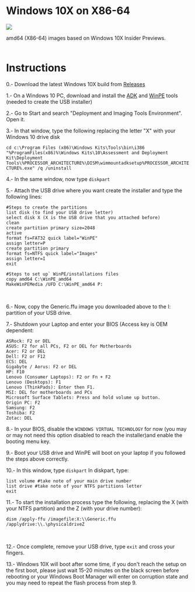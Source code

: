 # Windows 10X on X86-64
<img src="https://github.com/daviiid99/Windows-10X-Builds/blob/main/Sources/logo.png">

amd64 (X86-64) images based on Windows 10X Insider Previews.
<br/>
<br/>

# Instructions

0.- Download the latest Windows 10X build from <a href="https://github.com/daviiid99/Windows-10X-Builds/releases/tag/20279">Releases</a><br/>

1.- On a Windows 10 PC, download and install the <a href="https://github.com/daviiid99/Windows-10X-Builds/raw/main/Tools/adksetup.exe">ADK</a> and <a href="https://github.com/daviiid99/Windows-10X-Builds/raw/main/Tools/adkwinpesetup.exe">WinPE</a> tools (needed to create the USB installer)<br/>

2.- Go to Start and search "Deployment and Imaging Tools Environment". Open it.

3.- In that window, type the following replacing the letter "X" with your Windows 10 drive disk<br/>

```cd c:\Program Files (x86)\Windows Kits\Tools\bin\i386```<br/>
```"%ProgramFiles(x86)%\Windows Kits\10\Assessment and Deployment Kit\Deployment Tools\%PROCESSOR_ARCHITECTURE%\DISM\wimmountadksetup%PROCESSOR_ARCHITECTURE%.exe" /q /uninstall```<br/>

4.- In the same window, now type ```diskpart```<br/>

5.- Attach the USB drive where you want create the installer and type the following lines:<br/>
```
#Steps to create the partitions
list disk (to find your USB drive letter)
select disk X (X is the USB drive that you attached before)
clean
create partition primary size=2048
active
format fs=FAT32 quick label="WinPE"
assign letter=P
create partition primary
format fs=NTFS quick label="Images"
assign letter=I
exit

#Steps to set up` WinPE/installations files
copy amd64 C:\WinPE_amd64
MakeWinPEMedia /UFD C:\WinPE_amd64 P:

```
<br/>

6.- Now, copy the Generic.ffu image you downloaded above to the I: partition of your USB drive.

7.- Shutdown your Laptop and enter your BIOS (Access key is OEM dependent:
```
ASRock: F2 or DEL
ASUS: F2 for all PCs, F2 or DEL for Motherboards
Acer: F2 or DEL
Dell: F2 or F12
ECS: DEL
Gigabyte / Aorus: F2 or DEL
HP: F10
Lenovo (Consumer Laptops): F2 or Fn + F2
Lenovo (Desktops): F1
Lenovo (ThinkPads): Enter then F1.
MSI: DEL for motherboards and PCs
Microsoft Surface Tablets: Press and hold volume up button.
Origin PC: F2
Samsung: F2
Toshiba: F2
Zotac: DEL
```

8.- In your BIOS, disable the ```WINDOWS VIRTUAL TECHNOLOGY``` for now (you may or may not need this option disabled to reach the installer)and enable the booting menu key.
<br/>

9.- Boot your USB drive and WinPE will boot on your laptop if you followed the steps above correctly.
<br/>

10.- In this window, type ```diskpart```
In diskpart, type:<br/>
```
list volume #take note of your main drive number
list drive #take note of your NTFS partitions letter
exit
```

11.- To start the installation process type the following, replacing the X (with your NTFS partition) and the Z (with your drive number):<br/>
```
dism /apply-ffu /imagefile:X:\\Generic.ffu /applydrive:\\.\physicaldriveZ
```
<br/>

12.- Once complete, remove your USB drive, type ```exit``` and cross your fingers.
<br/>

13.- Windows 10X will boot after some time, if you don't reach the setup on the first boot, please just wait 15-20 minutes on the black screen before rebooting or your Windows Boot Manager will enter on corruption state and you may need to repeat the flash process from step 9.
